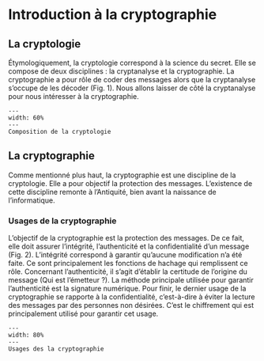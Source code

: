 # Introduction à la cryptographie 
## La cryptologie
Étymologiquement, la cryptologie correspond à la science du secret. Elle se compose de deux disciplines : la cryptanalyse et la cryptographie. La cryptographie a pour rôle de coder des messages alors que la cryptanalyse s’occupe de les décoder (Fig. 1). Nous allons laisser de côté la cryptanalyse pour nous intéresser à la cryptographie.

```{figure} figures/cryptologie.png
---
width: 60%
---
Composition de la cryptologie
```

## La cryptographie
Comme mentionné plus haut, la cryptographie est une discipline de la cryptologie. Elle a pour objectif la protection des messages. L’existence de cette discipline remonte à l’Antiquité, bien avant la naissance de l’informatique.

### Usages de la cryptographie
L’objectif de la cryptographie est la protection des messages. De ce fait, elle doit assurer l’intégrité, l’authenticité et la confidentialité d’un message (Fig. 2). L’intégrité correspond à garantir qu’aucune modification n’a été faite. Ce sont principalement les fonctions de hachage qui remplissent ce rôle. Concernant l’authenticité, il s’agit d’établir la certitude de l’origine du message (Qui est l’émetteur ?). La méthode principale utilisée pour garantir l’authenticité est la signature numérique. Pour finir, le dernier usage de la cryptographie se rapporte à la confidentialité, c’est-à-dire à éviter la lecture des messages par des personnes non désirées. C’est le chiffrement qui est principalement utilisé pour garantir cet usage.

```{figure} figures/usages_cryptographie.png
---
width: 80%
---
Usages des la cryptographie
```
